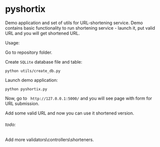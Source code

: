 # pyshortix
Demo application and set of utils for URL-shortening service.
Demo contains basic functionality to run shortening service - launch it, put valid URL and you will get shortened URL.

Usage:

Go to repository folder.

Create `SQLite` database file and table:

```python utils/create_db.py```

Launch demo application:

```python pyshortix.py```

Now, go to ` http://127.0.0.1:5000/` and you will see page with form for URL submission.

Add some valid URL and now you can use it shortened version.


###### todo: 

Add more validators\controllers\shorteners.

